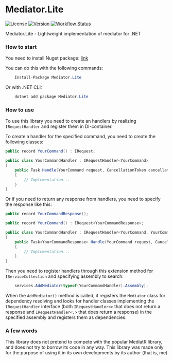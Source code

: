 Mediator.Lite
=============

![License](https://img.shields.io/github/license/wengwalker/Mediator.Lite)
[![Version](https://img.shields.io/nuget/v/Mediator.Lite)](https://www.nuget.org/packages/Mediator.Lite)
[![Workflow Status](https://img.shields.io/github/actions/workflow/status/wengwalker/Mediator.Lite/publish-nuget.yml)](https://github.com/wengwalker/Mediator.Lite/actions)

Mediator.Lite - Lightweight implementation of mediator for .NET

### How to start

You need to install Nuget package: [link](https://www.nuget.org/packages/Mediator.Lite)

You can do this with the following commands:
```csharp
    Install-Package Mediator.Lite
```
Or with .NET CLI:
```csharp
    dotnet add package Mediator.Lite
```

### How to use

To use this library you need to create an handlers by realizing `IRequestHandler` and register them in DI-container.

To create a handler for the specified command, you need to create the following classes:
```csharp
public record YourCommand() : IRequest;

public class YourCommandHandler : IRequestHandler<YourCommand>
{
    public Task Handle(YourCommand request, CancellationToken cancellationToken)
    {
        // Implementation...
    }
}
```
Or if you need to return any response from handlers, you need to specify the response like this:
```csharp
public record YourCommandResponse();

public record YourCommand() : IRequest<YourCommandResponse>;

public class YourCommandHandler : IRequestHandler<YourCommand, YourCommandResponse>
{
    public Task<YourCommandResponse> Handle(YourCommand request, CancellationToken cancellationToken)
    {
        // Implementation...
    }
}
```
Then you need to register handlers through this extension method for `IServiceCollection` and specifying assembly to search:
```csharp
    services.AddMediator(typeof(YourCommandHandler).Assembly);
```
When the `AddMediator()` method is called, it registers the `Mediator` class for dependency resolving and looks for handler classes implementing the `IRequestHandler` interface (both `IRequestHandler<>` that does not return a response and `IRequestHandler<,>` that does return a response) in the specified assembly and registers them as dependencies.

### A few words

This library does not pretend to compete with the popular MediatR library, and does not try to borrow its code in any way. This library was made only for the purpose of using it in its own developments by its author (that is, me)